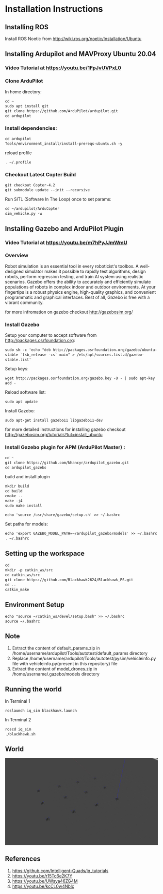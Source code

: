 # Installation Instructions

## Installing ROS

Install ROS Noetic from http://wiki.ros.org/noetic/Installation/Ubuntu

## Installing Ardupilot and MAVProxy Ubuntu 20.04

### Video Tutorial at https://youtu.be/1FpJvUVPxL0

### Clone ArduPilot

In home directory:
```
cd ~
sudo apt install git
git clone https://github.com/ArduPilot/ardupilot.git
cd ardupilot
```

### Install dependencies:
```
cd ardupilot
Tools/environment_install/install-prereqs-ubuntu.sh -y
```

reload profile
```
. ~/.profile
```

### Checkout Latest Copter Build
```
git checkout Copter-4.2
git submodule update --init --recursive
```

Run SITL (Software In The Loop) once to set params:
```
cd ~/ardupilot/ArduCopter
sim_vehicle.py -w
```
## Installing Gazebo and ArduPilot Plugin

### Video Tutorial at https://youtu.be/m7hPyJJmWmU

### Overview 

Robot simulation is an essential tool in every roboticist's toolbox. A well-designed simulator makes it possible to rapidly test algorithms, design robots, perform regression testing, and train AI system using realistic scenarios. Gazebo offers the ability to accurately and efficiently simulate populations of robots in complex indoor and outdoor environments. At your fingertips is a robust physics engine, high-quality graphics, and convenient programmatic and graphical interfaces. Best of all, Gazebo is free with a vibrant community.

for more infromation on gazebo checkout http://gazebosim.org/

### Install Gazebo 

Setup your computer to accept software from http://packages.osrfoundation.org:
```
sudo sh -c 'echo "deb http://packages.osrfoundation.org/gazebo/ubuntu-stable `lsb_release -cs` main" > /etc/apt/sources.list.d/gazebo-stable.list'
```

Setup keys:
```
wget http://packages.osrfoundation.org/gazebo.key -O - | sudo apt-key add -
```

Reload software list:
```
sudo apt update
```

Install Gazebo:

```
sudo apt-get install gazebo11 libgazebo11-dev
```

for more detailed instructions for installing gazebo checkout http://gazebosim.org/tutorials?tut=install_ubuntu


### Install Gazebo plugin for APM (ArduPilot Master) :
```
cd ~
git clone https://github.com/khancyr/ardupilot_gazebo.git
cd ardupilot_gazebo
```

build and install plugin
```
mkdir build
cd build
cmake ..
make -j4
sudo make install
```
```
echo 'source /usr/share/gazebo/setup.sh' >> ~/.bashrc
```
Set paths for models:
```
echo 'export GAZEBO_MODEL_PATH=~/ardupilot_gazebo/models' >> ~/.bashrc
. ~/.bashrc
```
## Setting up the workspace
```
cd
mkdir -p catkin_ws/src
cd catkin_ws/src
git clone https://github.com/Blackhawk2624/Blackhawk_PS.git
cd ..
catkin_make
```

## Environment Setup
```
echo "source ~/catkin_ws/devel/setup.bash" >> ~/.bashrc
source ~/.bashrc
```

## Note

1. Extract the content of default_params.zip in /home/username/ardupilot/Tools/autotest/default_params directory
2. Replace /home/username/ardupilot/Tools/autotest/pysim/vehicleinfo.py file with vehicleinfo.py(present in this repository) file
3. Extract the content of model_drones.zip in /home/username/.gazebo/models directory

## Running the world

In Terminal 1
```
roslaunch iq_sim blackhawk.launch 
```
In Terminal 2
```
roscd iq_sim
./blackhawk.sh
```
## World
![iq](world.jpg)

## References

1. https://github.com/Intelligent-Quads/iq_tutorials
2. https://youtu.be/r15Tc6e2K7Y
3. https://youtu.be/UWsya46ZG4M
4. https://youtu.be/kcCL0w4NbIc

